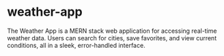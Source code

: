 # weather-app
The Weather App is a MERN stack web application for accessing real-time weather data. Users can search for cities, save favorites, and view current conditions, all in a sleek, error-handled interface.
